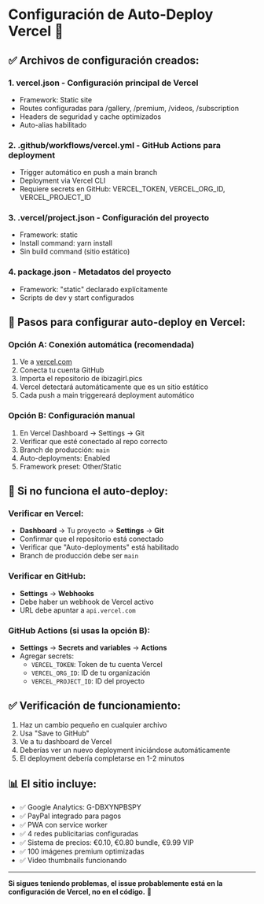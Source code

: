 # Configuración de Auto-Deploy Vercel 🚀

## ✅ Archivos de configuración creados:

### 1. **vercel.json** - Configuración principal de Vercel
- Framework: Static site
- Routes configuradas para /gallery, /premium, /videos, /subscription  
- Headers de seguridad y cache optimizados
- Auto-alias habilitado

### 2. **.github/workflows/vercel.yml** - GitHub Actions para deployment
- Trigger automático en push a main branch
- Deployment via Vercel CLI
- Requiere secrets en GitHub: VERCEL_TOKEN, VERCEL_ORG_ID, VERCEL_PROJECT_ID

### 3. **.vercel/project.json** - Configuración del proyecto
- Framework: static
- Install command: yarn install
- Sin build command (sitio estático)

### 4. **package.json** - Metadatos del proyecto
- Framework: "static" declarado explícitamente
- Scripts de dev y start configurados

## 🔧 Pasos para configurar auto-deploy en Vercel:

### Opción A: Conexión automática (recomendada)
1. Ve a [vercel.com](https://vercel.com) 
2. Conecta tu cuenta GitHub
3. Importa el repositorio de ibizagirl.pics
4. Vercel detectará automáticamente que es un sitio estático
5. Cada push a main triggereará deployment automático

### Opción B: Configuración manual
1. En Vercel Dashboard → Settings → Git
2. Verificar que esté conectado al repo correcto
3. Branch de producción: `main`
4. Auto-deployments: Enabled
5. Framework preset: Other/Static

## 🐛 Si no funciona el auto-deploy:

### Verificar en Vercel:
- **Dashboard** → Tu proyecto → **Settings** → **Git**
- Confirmar que el repositorio está conectado
- Verificar que "Auto-deployments" está habilitado
- Branch de producción debe ser `main`

### Verificar en GitHub:
- **Settings** → **Webhooks** 
- Debe haber un webhook de Vercel activo
- URL debe apuntar a `api.vercel.com`

### GitHub Actions (si usas la opción B):
- **Settings** → **Secrets and variables** → **Actions**
- Agregar secrets:
  - `VERCEL_TOKEN`: Token de tu cuenta Vercel
  - `VERCEL_ORG_ID`: ID de tu organización
  - `VERCEL_PROJECT_ID`: ID del proyecto

## ✅ Verificación de funcionamiento:

1. Haz un cambio pequeño en cualquier archivo
2. Usa "Save to GitHub"
3. Ve a tu dashboard de Vercel
4. Deberías ver un nuevo deployment iniciándose automáticamente
5. El deployment debería completarse en 1-2 minutos

## 📊 El sitio incluye:

- ✅ Google Analytics: G-DBXYNPBSPY
- ✅ PayPal integrado para pagos
- ✅ PWA con service worker
- ✅ 4 redes publicitarias configuradas
- ✅ Sistema de precios: €0.10, €0.80 bundle, €9.99 VIP
- ✅ 100 imágenes premium optimizadas
- ✅ Video thumbnails funcionando

---

**Si sigues teniendo problemas, el issue probablemente está en la configuración de Vercel, no en el código.** 🌴